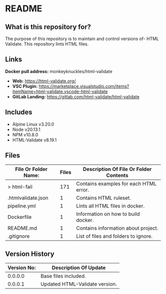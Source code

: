 # README #

## What is this repository for? ##

The purpose of this repository is to maintain and control versions of-
HTML Validate. This repository lints HTML files.

## Links ##

**Docker pull address:** monkeyknuckles/html-validate

* **Web:**                  <https://html-validate.org/>
* **VSC Plugin:**           <https://marketplace.visualstudio.com/items?itemName=html-validate.vscode-html-validate>
* **GitLab Landing:**       <https://gitlab.com/html-validate/html-validate>

## Includes ##

* Alpine Linux              v3.20.0
* Node                      v20.13.1
* NPM                       v10.8.0
* HTML-Validate             v8.19.1


## Files ##

| File Or Folder Name:      | Files | Description Of File Or Folder Contents |
|---------------------------|-------|----------------------------------------|
| > html-fail               |  171  | Contains examples for each HTML error. |
| .htmlvalidate.json        |   1   | Contains HTML ruleset.                 |
| pipeline.yml              |   1   | Lints all HTML files in docker.        |
| Dockerfile                |   1   | Information on how to build docker.    |
| README.md                 |   1   | Contains information about project.    |
| .gitignore                |   1   | List of files and folders to ignore.   |

## Version History ##

| Version No:    | Description Of Update              |
|----------------|------------------------------------|
| 0.0.0.0        | Base files included.               |
| 0.0.0.1        | Updated HTML-Validate version.     |